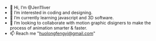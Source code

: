 - 👋 Hi, I’m @Jen11iver
- 👀 I’m interested in coding and designing.
- 🌱 I’m currently learning javascript and 3D software.
- 💞️ I’m looking to collaborate with motion graphic disigners to make the process of animation smarter & faster. 
- 📫 Reach me "huolongfengyi@gmail.com"
